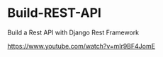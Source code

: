 # Build-REST-API
Build a Rest API with Django Rest Framework

https://www.youtube.com/watch?v=mlr9BF4JomE